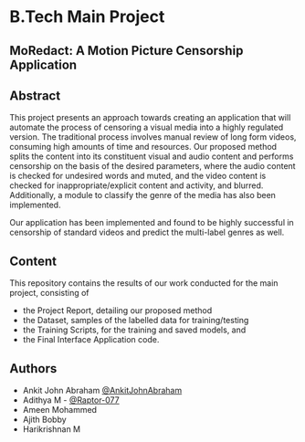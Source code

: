 
# B.Tech Main Project

## MoRedact: A Motion Picture Censorship Application




## Abstract

This project presents an approach towards creating an application that will automate the process of censoring a visual media into a highly regulated version. 
The traditional process involves manual review of long form videos, consuming high amounts of time and resources. Our proposed method splits the content into its constituent visual and audio content and performs censorship on the basis of the desired parameters, where the audio content is checked for undesired words and muted, and the video content is checked for inappropriate/explicit content and activity, and blurred. Additionally, a module to classify the genre of the media has also been implemented. 

Our application has been implemented and found to be highly successful in censorship of standard videos and predict the multi-label genres as well.
## Content

This repository contains the results of our work conducted for the main project, consisting of 
- the Project Report, detailing our proposed method
- the Dataset, samples of the labelled data for training/testing
- the Training Scripts, for the training and saved models, and 
- the Final Interface Application code.
## Authors

- Ankit John Abraham [@AnkitJohnAbraham](https://github.com/AnkitJAbraham)
- Adithya M - [@Raptor-077](https://github.com/Raptor-077)
- Ameen Mohammed
- Ajith Bobby
- Harikrishnan M

